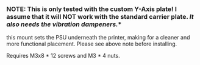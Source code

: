 ### NOTE: This is only tested with the custom Y-Axis plate! I assume that it will NOT work with the standard carrier plate. **It also* needs the vibration dampeners.** 

this mount sets the PSU underneath the printer, making for a cleaner and more functional placement. Please see above note before installing. 

Requires M3x8 * 12 screws and M3 * 4 nuts.  
